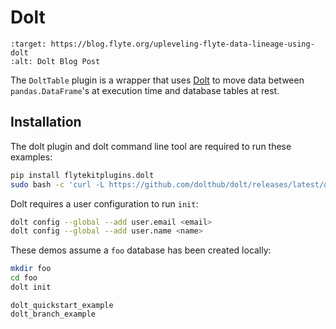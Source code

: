 # Dolt



```{image} https://img.shields.io/badge/Blog-Dolt-blue?style=for-the-badge
:target: https://blog.flyte.org/upleveling-flyte-data-lineage-using-dolt
:alt: Dolt Blog Post
```

The `DoltTable` plugin is a wrapper that uses [Dolt](https://github.com/dolthub/dolt) to move data between
`pandas.DataFrame`'s at execution time and database tables at rest.

## Installation

The dolt plugin and dolt command line tool are required to run these examples:

```bash
pip install flytekitplugins.dolt
sudo bash -c 'curl -L https://github.com/dolthub/dolt/releases/latest/download/install.sh | sudo bash'
```

Dolt requires a user configuration to run `init`:

```bash
dolt config --global --add user.email <email>
dolt config --global --add user.name <name>
```

These demos assume a `foo` database has been created locally:

```bash
mkdir foo
cd foo
dolt init
```

```{auto-examples-toc}
dolt_quickstart_example
dolt_branch_example
```

